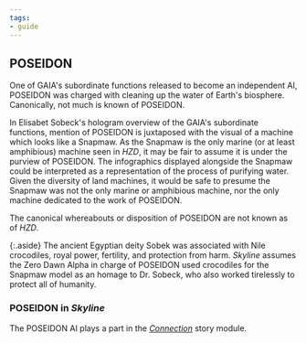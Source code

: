 ```yaml
---
tags:
- guide
---
```


## POSEIDON

One of GAIA's subordinate functions released to become an independent AI, POSEIDON was charged with cleaning up the water of Earth's biosphere.
Canonically, not much is known of POSEIDON.

In Elisabet Sobeck's hologram overview of the GAIA's subordinate functions, mention of POSEIDON is juxtaposed with the visual of a machine which looks like a Snapmaw.
As the Snapmaw is the only marine (or at least amphibious) machine seen in _HZD_, it may be fair to assume it is under the purview of POSEIDON.
The infographics displayed alongside the Snapmaw could be interpreted as a representation of the process of purifying water.
Given the diversity of land machines, it would be safe to presume the Snapmaw was not the only marine or amphibious machine, nor the only machine dedicated to the work of POSEIDON.

The canonical whereabouts or disposition of POSEIDON are not known as of _HZD_.

{:.aside}
The ancient Egyptian deity Sobek was associated with Nile crocodiles, royal power, fertility, and protection from harm.
_Skyline_ assumes the Zero Dawn Alpha in charge of POSEIDON used crocodiles for the Snapmaw model as an homage to Dr. Sobeck, who also worked tirelessly to protect all of humanity.

### POSEIDON in _Skyline_

The POSEIDON AI plays a part in the [_Connection_](../../story/connection) story module.
